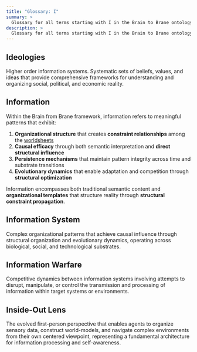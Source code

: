 ```yaml
---
title: "Glossary: I"
summary: >
  Glossary for all terms starting with I in the Brain to Brane ontology framework
description: >
  Glossary for all terms starting with I in the Brain to Brane ontology framework
---
```


## Ideologies

Higher order information systems. Systematic sets of beliefs, values, and ideas that provide comprehensive frameworks for understanding and organizing social, political, and economic reality.

## Information

Within the Brain from Brane framework, information refers to meaningful patterns that exhibit:

1. **Organizational structure** that creates **constraint relationships** among the [worldsheets](W.md#worldsheet)
2. **Causal efficacy** through both semantic interpretation and **direct structural influence**
3. **Persistence mechanisms** that maintain pattern integrity across time and substrate transitions
4. **Evolutionary dynamics** that enable adaptation and competition through **structural optimization**

Information encompasses both traditional semantic content and **organizational templates** that structure reality through **structural constraint propagation**.

## Information System

Complex organizational patterns that achieve causal influence through structural organization and evolutionary dynamics, operating across biological, social, and technological substrates.

## Information Warfare

Competitive dynamics between information systems involving attempts to disrupt, manipulate, or control the transmission and processing of information within target systems or environments.

## Inside-Out Lens

The evolved first-person perspective that enables agents to organize sensory data, construct world-models, and navigate complex environments from their own centered viewpoint, representing a fundamental architecture for information processing and self-awareness.
